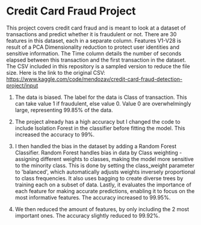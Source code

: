 # Credit Card Fraud Project
This project covers credit card fraud and is meant to look at a dataset of transactions and predict whether it is fraudulent or not.
There are 30 features in this dataset, each in a separate column. Features V1-V28 is result of a PCA Dimensionality reduction to protect user identities and sensitive information. The Time column details the number of seconds elapsed between this transaction and the first transaction in the dataset.
The CSV included in this repository is a sampled version to reduce the file size. Here is the link to the original CSV: https://www.kaggle.com/code/mendozav/credit-card-fraud-detection-project/input 

1. The data is biased. The label for the data is Class of transaction. This can take value 1 if fraudulent, else value 0. Value 0 are overwhelmingly large, representing 99.85% of the data. 
  
2. The project already has a high accuracy but I changed the code to include Isolation Forest in the classifier before fitting the model. This increased the accuracy to 99%. 
   
3. I then handled the bias in the dataset by adding a Random Forest Classifier. Random Forest handles bias in data by Class weighting - assigning different weights to classes, making the model more sensitive to the minority class. This is done by setting the class_weight parameter to 'balanced', which automatically adjusts weights inversely proportional to class frequencies. It also uses bagging to create diverse trees by training each on a subset of data. Lastly, it evaluates the importance of each feature for making accurate predictions, enabling it to focus on the most informative features. The accuracy increased to 99.95%.
   
4. We then reduced the amount of features, by only including the 2 most important ones. The accuracy slightly reduced to 99.92%. 
